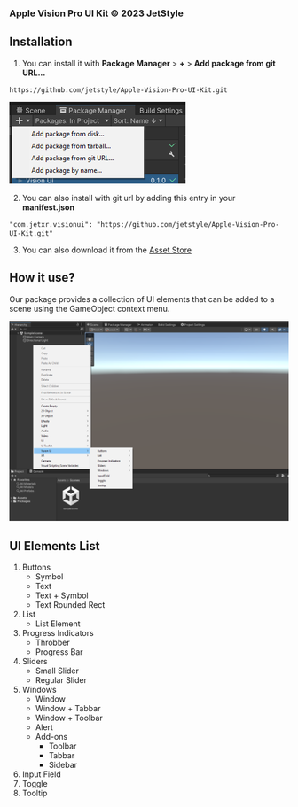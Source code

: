 ### Apple Vision Pro UI Kit © 2023 JetStyle

## Installation
1. You can install it with **Package Manager** > **+** > **Add package from git URL...**
```
https://github.com/jetstyle/Apple-Vision-Pro-UI-Kit.git
```
![Package Manager](./Documentation~/Package_Manager.png)

2. You can also install with git url by adding this entry in your **manifest.json**
```
"com.jetxr.visionui": "https://github.com/jetstyle/Apple-Vision-Pro-UI-Kit.git"
```
3. You can also download it from the [Asset Store](https://u3d.as/39rT)

## How it use?
Our package provides a collection of UI elements that can be added to a scene using the GameObject context menu.

<img src="./Documentation~/GameObject_Context_Menu.png" alt="GameObject Context Menu" width="1000"/>

## UI Elements List
1. Buttons
    + Symbol
    + Text
    + Text + Symbol
    + Text Rounded Rect
2. List
    + List Element
3. Progress Indicators
    + Throbber
    + Progress Bar
4. Sliders
    + Small Slider
    + Regular Slider
5. Windows
    + Window
    + Window + Tabbar
    + Window + Toolbar
    + Alert
    + Add-ons
        * Toolbar
        * Tabbar
        * Sidebar
6. Input Field
7. Toggle
8. Tooltip
